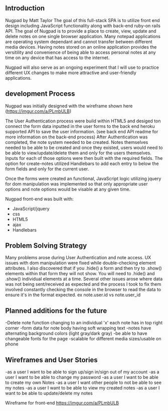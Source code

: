 ## Introduction
Nugpad by Matt Taylor
The goal of this full-stack SPA is to utilize front end design including
JavaScript functionality along with back-end ruby-on rails API.
The goal of Nugpad is to provide a place to create, view, update and delete
notes on one single browser application. Many notepad applications
are operating system dependant and cannot transfer between different media
devices. Having notes stored on an online application provides the versitility
and convenience of being able to access personal notes at any time on any
device that has access to the internet.

Nugpad will also serve as an ongoing experiment that I will use to practice
different UX changes to make more attractive and user-friendly applications.

## development Process

Nugpad was initially designed with the wireframe shown here
(https://imgur.com/a/PLmbULB)

The User Authentication process were build within HTML5 and desiged ton
connect the form data inputted in the user forms to the back end heroku
supported API to save the user information. (see back end API readme for
more information on the back-end process) After Authentication was completed,
the note system needed to be created. Notes themselves needed to be able
to be created and once they existed, users would need to be able to
view/update/delete them and only for the users themselves. Inputs for each
of those options were then built with the required fields. The option for
create-notes utilized Handlebars to add each entry to below the form fields
and only for the current user.

Once the forms were created an functional, JavaScript logic utilizing
jquery for dom manipulation was implemented so that only appropriate user
options and note options would be visable at any given time.

Nugpad front-end was built with:
  - JavaScript/jquery
  - css
  - HTML5
  - ajax
  - Handlebars

## Problem Solving Strategy

Many problems arose during User Authentication and note access.
UX issues with dom manipulation were fixed while double-checking element
attributes. I also discovered that if you .hide() a form and then try to
.show() elements within that form they will not show. You will need to .hide()
and .show() individual elements at a time.
Several other issues arose where data was not being sent/received as expected
and the process I took to fix them involved constantly checking the console
in the browser to read the data to ensure it's in the format expected.
ex note.user.id vs note.user_id

## Planned additions for the future

-Delete note function changing to an individual 'x' each note has in top right
  corner
-form data for note body having soft wrapping text
-notes have alternating background colors (light gray/dark gray)
-be able to have changeable fonts for the page
-scalable for different media sizes/usable on phone

## Wireframes and User Stories

-as a user I want to be able to sign up/sign in/sign out of my account
-as a user I want to be able to change my password
-as a user I want to be able to create my own Notes
-as a user I want other people to not be able to see my notes
-as a user I want to be able to view my created notes
-as a user I want to be able to update/delete my notes

Wireframe for front-end
https://imgur.com/a/PLmbULB
